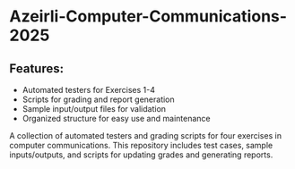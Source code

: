 # Azeirli-Computer-Communications-2025

## Features:
* Automated testers for Exercises 1-4
* Scripts for grading and report generation
* Sample input/output files for validation
* Organized structure for easy use and maintenance

A collection of automated testers and grading scripts for four exercises in computer communications. This repository includes test cases, sample inputs/outputs, and scripts for updating grades and generating reports.
